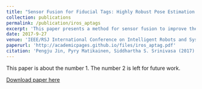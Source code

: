 ```yaml
---
title: "Sensor Fusion for Fiducial Tags: Highly Robust Pose Estimation from Single Frame RGBD"
collection: publications
permalink: /publication/iros_aptags
excerpt: 'This paper presents a method for sensor fusion to improve the robustness of pose estimation for fiducial tags.'
date: 2017-9-27
venue: 'IEEE/RSJ International Conference on Intelligent Robots and Systems'
paperurl: 'http://academicpages.github.io/files/iros_aptag.pdf'
citation: 'Pengju Jin, Pyry Matikainen, Siddhartha S. Srinivasa (2017). &quot; Sensor Fusion for Fiducial Tags: Highly Robust Pose Estimation from Single Frame RGBD. &quot; <i>IEEE/RSJ International Conference on Intelligent Robots and Systems</i>. 1(1).'
---
```

This paper is about the number 1. The number 2 is left for future work.

[Download paper here](http://academicpages.github.io/files/iros_aptag.pdf)

<!-- Recommended citation: Your Name, You. (2009). "Paper Title Number 1." <i>Journal 1</i>. 1(1). -->